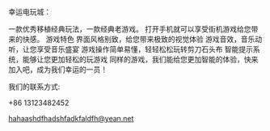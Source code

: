 
幸运电玩城：


一款优秀移植经典玩法，一款经典老游戏。
打开手机就可以享受街机游戏给您带来的快感。
游戏特色
界面风格别致，给您带来极致的视觉体验
游戏音效，音乐动听，让您享受音乐盛宴
游戏操作简单易懂，轻轻松松玩转剪刀石头布
智能提示系统，能够让您更加轻松的玩游戏
同样的游戏，我们能给您更加智能的体验，快来加入吧，成为我们幸运的一员！


我们的联系方式:

+86 13123482452

hahaashdfhadshfadkfaldfh@yean.net
